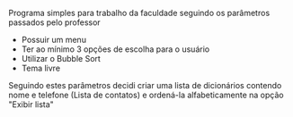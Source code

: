 Programa simples para trabalho da faculdade seguindo os parâmetros passados pelo professor
- Possuir um menu
- Ter ao mínimo 3 opções de escolha para o usuário
- Utilizar o Bubble Sort
- Tema livre

Seguindo estes parâmetros decidi criar uma lista de dicionários contendo nome e telefone (Lista de contatos) e ordená-la alfabeticamente na opção "Exibir lista"
